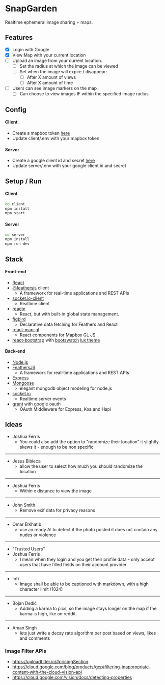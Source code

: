 # SnapGarden

Realtime ephemeral image sharing + maps.

## Features

* [x] Login with Google
* [x] View Map with your current location
* [ ] Upload an image from your current location.
  * [ ] Set the radius at which the image can be viewed
  * [ ] Set when the image will expire / disappear:
    * [ ] After X amount of views
    * [ ] After X amount of time
* [ ] Users can see image markers on the map
  * [ ] Can choose to view images IF within the specified image radius

## Config

#### Client
* Create a mapbox token [here](https://www.mapbox.com)
* Update client/.env with your mapbox token

#### Server
* Create a google client id and secret [here](https://console.developers.google.com/)
* Update server/.env with your google client id and secret

## Setup / Run

#### Client

```sh
cd client
npm install
npm start
```

#### Server

```sh
cd server
npm install
npm run dev
```

## Stack

#### Front-end
* [React](https://reactjs.org/)
* [@feathersjs](https://docs.feathersjs.com/api/client.html) client
  * A framework for real-time applications and REST APIs
* [socket.io-client](https://github.com/socketio/socket.io-client)
  * Realtime client
* [reactn](https://github.com/CharlesStover/reactn)
  * React, but with built-in global state management.
* [figbird](https://humaans.github.io/figbird/)
  * Declarative data fetching for Feathers and React
* [react-map-gl](https://uber.github.io/react-map-gl/#/)
  * React components for Mapbox GL JS
* [react-bootstrap](https://react-bootstrap.github.io) with [bootswatch](https://bootswatch.com/) [lux theme](https://bootswatch.com/lux/)

#### Back-end
* [Node.js](https://nodejs.org/en/)
* [FeathersJS](https://docs.feathersjs.com/)
  * A framework for real-time applications and REST APIs
* [Express](http://expressjs.com/)
* [Mongoose](https://mongoosejs.com)
  * elegant mongodb object modeling for node.js
* [socket.io](https://socket.io/)
  * Realtime server events
* [grant](https://github.com/simov/grant) with google oauth
  * OAuth Middleware for Express, Koa and Hapi

## Ideas
  
* Joshua Ferris
  * You could also add the option to "randomize their location" it slightly skews it - enough to be non specific
---
* Jesus Bibieca
  * allow the user to select how much you should randomize the location
---
* Joshua Ferris
  * Within x distance to view the image
---
* John Smith
  * Remove exif data for privacy reasons
---
* Omar ElKhatib
  * use an ready AI to detect if the photo posted it does not contain any nudes or violence
---
* "Trusted Users"
* Joshua Ferris
  * I mean when they login and you get their profile data - only accept users that have filled fields on their account provider
---
* Infi
  * Image shall be able to be captioned with markdown, with a high character limit (1024)
---
* Bojan Dedić
  * Adding a karma to pics, so the image stays longer on the map if the karma is high, like on reddit.
---
* Aman Singh
  * lets just write a decay rate algorithm per post based on views, likes and comments

### Image Filter APIs

* https://uploadfilter.io/#pricingSection
* https://cloud.google.com/blog/products/gcp/filtering-inappropriate-content-with-the-cloud-vision-api
* https://cloud.google.com/vision/docs/detecting-properties
